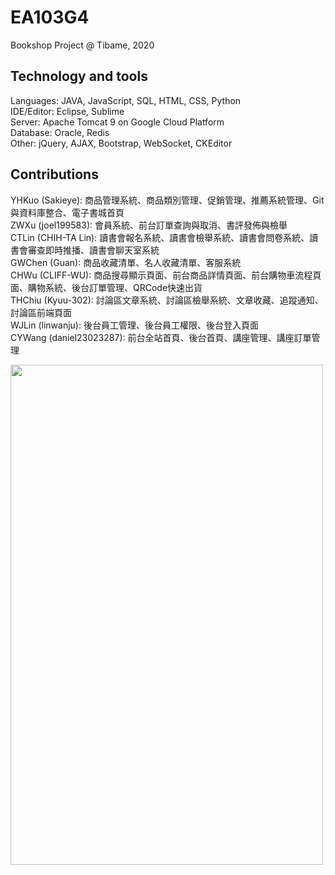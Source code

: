 # EA103G4
Bookshop Project @ Tibame, 2020

## Technology and tools
Languages: JAVA, JavaScript, SQL, HTML, CSS, Python  
IDE/Editor: Eclipse, Sublime  
Server: Apache Tomcat 9 on Google Cloud Platform  
Database: Oracle, Redis  
Other: jQuery, AJAX, Bootstrap, WebSocket, CKEditor  

## Contributions
YHKuo (Sakieye): 商品管理系統、商品類別管理、促銷管理、推薦系統管理、Git與資料庫整合、電子書城首頁  
ZWXu (joel199583): 會員系統、前台訂單查詢與取消、書評發佈與檢舉  
CTLin (CHIH-TA Lin): 讀書會報名系統、讀書會檢舉系統、讀書會問卷系統、讀書會審查即時推播、讀書會聊天室系統  
GWChen (Guan): 商品收藏清單、名人收藏清單、客服系統  
CHWu (CLIFF-WU): 商品搜尋顯示頁面、前台商品詳情頁面、前台購物車流程頁面、購物系統、後台訂單管理、QRCode快速出貨  
THChiu (Kyuu-302): 討論區文章系統、討論區檢舉系統、文章收藏、追蹤通知、討論區前端頁面  
WJLin (linwanju): 後台員工管理、後台員工權限、後台登入頁面  
CYWang (daniel23023287): 前台全站首頁、後台首頁、講座管理、講座訂單管理  

<img src="https://github.com/Sakieye/EA103G4/blob/master/CUE%20THE_first(curve).jpg" width="500px" height="800px">
